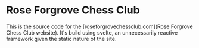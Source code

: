 # Rose Forgrove Chess Club

This is the source code for the [roseforgrovechessclub.com](Rose Forgrove Chess Club website).
It's build using svelte, an unnecessarily reactive framework given the static nature of the site.
